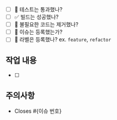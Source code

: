 
- [ ] 💯 테스트는 통과했나?
- [ ] ✅ 빌드는 성공했나?
- [ ] 🧹 불필요한 코드는 제거했나?
- [ ] 💭 이슈는 등록했는가?
- [ ] 🔖 라벨은 등록했나? ex. `feature`, `refactor`

## 작업 내용

- [ ]

## 주의사항

- Closes #{이슈 번호}
